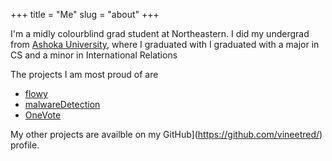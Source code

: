 +++
title = "Me"
slug = "about"
+++

I'm a midly colourblind grad student at Northeastern. I did my undergrad from [Ashoka University](https://ashoka.edu.in/), where I graduated with I graduated with a major in CS and a minor in International Relations

The projects I am most proud of are 
* [flowy](https://github.com/vineetred/flowy)
* [malwareDetection](https://github.com/vineetred/malwareDetection)
* [OneVote](https://github.com/vineetred/oneVote)

My other projects are availble on my GitHub](https://github.com/vineetred/) profile. 